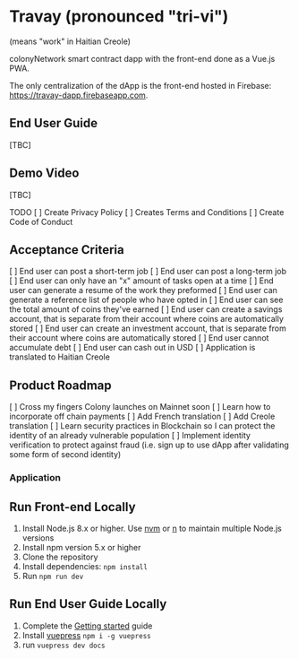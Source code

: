 # Travay (pronounced "tri-vi")
(means "work" in Haitian Creole)

colonyNetwork smart contract dapp with the front-end done as a Vue.js PWA.

The only centralization of the dApp is the front-end hosted in Firebase: https://travay-dapp.firebaseapp.com.

## End User Guide

[TBC]

## Demo Video

[TBC]

TODO
[ ] Create Privacy Policy
[ ] Creates Terms and Conditions
[ ] Create Code of Conduct

## Acceptance Criteria
[ ] End user can post a short-term job
[ ] End user can post a long-term job
[ ] End user can only have an "x" amount of tasks open at a time
[ ] End user can generate a resume of the work they preformed
[ ] End user can generate a reference list of people who have opted in
[ ] End user can see the total amount of coins they've earned
[ ] End user can create a savings account, that is separate from their account where coins are automatically stored
[ ] End user can create an investment account, that is separate from their account where coins are automatically stored
[ ] End user cannot accumulate debt
[ ] End user can cash out in USD
[ ] Application is translated to Haitian Creole

## Product Roadmap
[ ] Cross my fingers Colony launches on Mainnet soon
[ ] Learn how to incorporate off chain payments
[ ] Add French translation
[ ] Add Creole translation
[ ] Learn security practices in Blockchain so I can protect the identity of an already vulnerable population
[ ] Implement identity verification to protect against fraud (i.e. sign up to use dApp after validating some form of second identity)

### Application

## Run Front-end Locally

1. Install Node.js 8.x or higher. Use [nvm](https://github.com/creationix/nvm) or [n](https://github.com/tj/n) to maintain multiple Node.js versions
2. Install npm version 5.x or higher
3. Clone the repository
4. Install dependencies: `npm install`
6. Run `npm run dev`

## Run End User Guide Locally

1. Complete the [Getting started](#getting-started) guide
2. Install [vuepress](https://vuepress.vuejs.org/) `npm i -g vuepress`
3. run `vuepress dev docs`